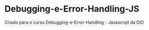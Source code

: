 # Debugging-e-Error-Handling-JS
 Criado para o curso Debugging-e-Error-Handling - Javascript da DIO
